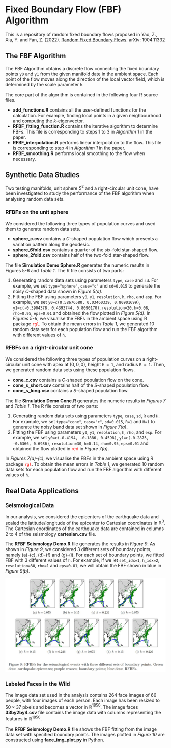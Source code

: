 # Fixed Boundary Flow (FBF) Algorithm

This is a repository of random fixed boundary flows proposed in Yao, Z., Xia, Y. and Fan, Z. (2022). [Random Fixed Boundary Flows](https://arxiv.org/abs/1904.11332). arXiv: 1904.11332

## The FBF Algorithm
The FBF Algorithm obtains a discrete flow connecting the fixed boundary points `y0` and `y1` from the given manifold date in the ambient space. Each point of the flow moves along the direction of the local vector field, which is determined by the scale parameter `h`.

The core part of the algorithm is contained in the following four R source files. 
- **add_functions.R** contains all the user-defined functions for the calculation. For example, finding local points in a given neighbourhood and computing the $k$-eigenvector.
- **RFBF_fitting_function.R** contains the iterative algorithm to determine FBFs. This file is corresponding to steps 1 to 3 in *Algorithm 1* in the paper.
- **RFBF_interpolation.R** performs linear interpolation to the flow. This file is corresponding to step 4 in *Algorithm 1* in the paper.
- **RFBF_smoothing.R** performs local smoothing to the flow when necessary.

## Synthetic Data Studies
Two testing manifolds, unit sphere $S^2$ and a right-circular unit cone, have been investigated to study the performance of the FBF algorithm when analysing random data sets.

###  RFBFs on the unit sphere
We considered the following three types of population curves and used them to generate random data sets.
- **sphere_c.csv** contains a $C$-shaped population flow which presents a variation pattern along the geodesic.
- **sphere_6fold.csv** contains a quarter of the six-fold star-shaped flow.
- **sphere_2fold.csv** contains half of the two-fold star-shaped flow. 

The file **Simulation Demo Sphere.R** generates the numeric results in Figures 5-6 and *Table 1*. The R file consists of two parts:
1. Generating random data sets using parameters `type`, `case` and `sd`. For example, we set `type="sphere"`, `case="c"` and `sd=0.015` to generate the noisy $C$-shaped data shown in *Figure 5(a)*.
2. Fitting the FBF using parameters `y0`, `y1`, `resolution`, `h`, `rho`, and `esp`.
For example, we set `y0=c(0.58676580, 0.03460339, 0.80901699)`, `y1=c(-0.3904378, 0.4393744, 0.8090170)`, `resolution=20`, `h=0.08`, `rho=0.95`, `eps=0.01` and obtained the flow plotted in *Figure 5(d)*. In *Figures 5-6*, we visualise the FBFs in the ambient space using R package <span style="color: red;">`rgl`</span>. To obtain the mean errors in *Table 1*, we generated 10 random data sets for each population flow and run the FBF algorithm with different values of `h`.

### RFBFs on a right-circular unit cone
We considered the following three types of population curves on a right-circular unit cone with apex at $(0, 0, 0)$, height `H = 1`, and radius `R = 1`. Then, we generated random data sets using these population flows.
- **cone_c.csv** contains a $C$-shaped population flow on the cone.
- **cone_s_short.csv** contains half of the $S$-shaped population flow.
- **cone_s_long.csv** contains a $S$-shaped population flow.

The file **Simulation Demo Cone.R** generates the numeric results in *Figures 7* and *Table 1*. The R file consists of two parts:

1. Generating random data sets using parameters `type`, `case`, `sd`, `R` and `H`. For example, we set `type="cone"`, `case="c"`, `sd=0.015`, `R=1` and `H=1` to generate the noisy band data set shown in *Figure 7(a)*.
2. Fitting the FBF using parameters `y0`, `y1`, `resolution`, `h`, `rho`, and `esp`. For example, we set `y0=c(-0.4194, -0.1886, 0.4598)`, `y1=c(-0.2875, -0.6366, 0.6986)`, `resolution=30`, `h=0.14`, `rho=0.95`, `eps=0.01` and obtained the flow plotted in <span style="color: red;">red</span> in *Figure 7(a)*.


In *Figures 7(a)-(c)*, we visualise the FBFs in the ambient space using R package <span style="color: red;">`rgl`</span>. To obtain the mean errors in *Table 1*, we generated 10 random data sets for each population flow and run the FBF algorithm with different values of `h`.

## Real Data Applications
### Seismological Data
In our analysis, we considered the epicenters of the earthquake data and scaled the latitude/longitude of the epicenter to Cartesian coordinates in $\mathbb{R}^3$. The Cartesian coordinates of the earthquake data are contained in columns 2 to 4 of the seismology **cartesian.csv** file. 

The **RFBF Seismology Demo.R** file generates the results in *Figure 9*. As shown in *Figure 9*, we considered 3 different sets of boundary points, namely (a)-(c), (d)-(f) and (g)-(i). For each set of boundary points, we fitted FBF with 3 different values of `h`. For example, if we let `set_idx=1`, `h_idx=2`, `resolution=30`, `rho=1` and `eps=0.01`, we will obtain the FBF shown in blue in *Figure 9(b)*.

<center><img src="./Images/Figure9.JPG" alt="centered image" width="800"/></center>

### Labeled Faces in the Wild
The image data set used in the analysis contains 264 face images of 66 people, with four images of each person. Each image has been resized to $50 \times 37$ pixels and becomes a vector in $\mathbb{R}^{1850}$. The image faces **33by2by4.csv** file contains the image data with columns representing the features in $\mathbb{R}^{1850}$. 

The **RFBF Seismology Demo.R** file shows the FBF fitting from the image data set with specified boundary points. The images plotted in *Figure 10* are constructed using **face_img_plot.py** in Python.
